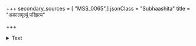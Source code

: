 +++
secondary_sources = [ "MSS_0065",]
jsonClass = "Subhaashita"
title = "अकालमृत्युं परिहृत्य"

+++

<details><summary>Text</summary>

अकालमृत्युं परिहृत्य जीवितं ददाति यो देहसुखं च देहिनाम्।  
नतेन धात्रास्ति समः कुतोऽधिको न जीविताद्दानमिहातिरिच्यते॥
</details>

